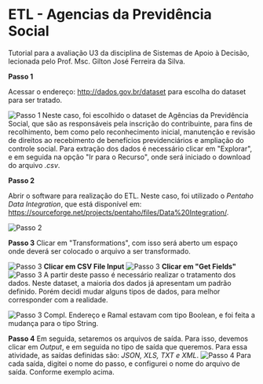 # ETL - Agencias da Previdência Social 

Tutorial para a avaliação U3 da disciplina de Sistemas de Apoio à Decisão, lecionada pelo Prof. Msc. Gilton José Ferreira da Silva. 

**Passo 1** 

Acessar o endereço: http://dados.gov.br/dataset para escolha do dataset para ser tratado. 

![Passo 1](https://i.imgur.com/xUwwrN2.png) 
Neste caso, foi escolhido o dataset de Agências da Previdência Social, que são as responsáveis pela inscrição do contribuinte, para fins de recolhimento, bem como pelo reconhecimento inicial, manutenção e revisão de direitos ao recebimento de benefícios previdenciários e ampliação do controle social.
Para extração dos dados é necessário clicar em "Explorar", e em seguida na opção "Ir para o Recurso", onde será iniciado o download do arquivo *.csv*.  

**Passo 2** 

Abrir o software para realização do ETL. Neste caso, foi utilizado o *Pentaho Data Integration*, que está disponível em: https://sourceforge.net/projects/pentaho/files/Data%20Integration/.

![Passo 2](https://i.imgur.com/3f0B4Jn.png)

**Passo 3** 
Clicar em "Transformations", com isso será aberto um espaço onde deverá ser colocado o arquivo a ser transformado. 

![Passo 3](https://i.imgur.com/6AsfrCl.png) 
**Clicar em CSV File Input**
![Passo 3](https://i.imgur.com/bmEx3DF.png)
**Clicar em "Get Fields"**
![Passo 3](https://i.imgur.com/cLXIlEV.png)
A partir deste passo é necessário realizar o tratamento dos dados. Neste dataset, a maioria dos dados já apresentam um padrão definido. Porém decidi mudar alguns tipos de dados, para melhor corresponder com a realidade.

![Passo 3](https://i.imgur.com/1qctyUF.png)
Compl. Endereço e Ramal estavam com tipo Boolean, e foi feita a mudança para o tipo String. 

**Passo 4** 
Em seguida, setaremos os arquivos de saída. Para isso, devemos clicar em *Output*, e em seguida no tipo de saída que queremos. Para essa atividade, as saídas definidas são: *JSON, XLS, TXT e XML*. 
![Passo 4](https://i.imgur.com/8XoKPzW.png)
Para cada saída, digitei o nome do passo, e configurei o nome do arquivo de saída. Conforme exemplo acima. 
